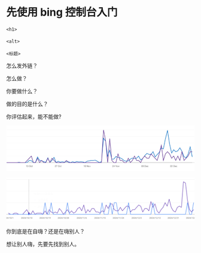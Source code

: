 
# 先使用 bing 控制台入门

```
<h1> 

<alt>

<标题>

```

怎么发外链？


怎么做？

你要做什么？

做的目的是什么？

你评估起来，能不能做?


![img.png](assets/bing增长.png)

![img_1.png](assets/谷歌增长.png)


你到底是在自嗨？还是在嗨别人？

想让别人嗨，先要先找到别人。
